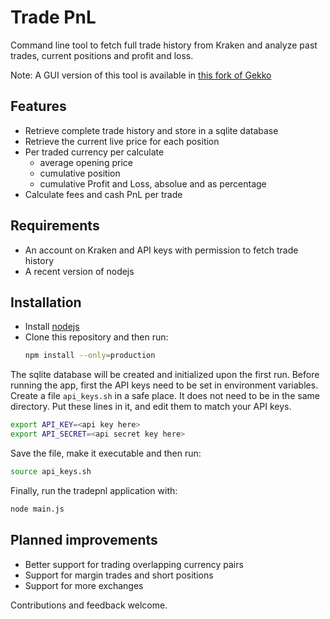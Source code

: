 # Trade PnL
Command line tool to fetch full trade history from Kraken and analyze past trades, current positions and profit and loss.

Note: A GUI version of this tool is available in [this fork of Gekko](https://github.com/hilkoc/gekko/tree/2028-pnl-reporting)

## Features

+ Retrieve complete trade history and store in a sqlite database
+ Retrieve the current live price for each position
+ Per traded currency per calculate
  - average opening price
  - cumulative position
  - cumulative Profit and Loss, absolue and as percentage
+ Calculate fees and cash PnL per trade


## Requirements

+ An account on Kraken and API keys with permission to fetch trade history
+ A recent version of nodejs

## Installation

 + Install [nodejs](https://nodejs.org)
 + Clone this repository and then run:
    ```bash
    npm install --only=production
    ```

The sqlite database will be created and initialized upon the first run.
Before running the app, first the API keys need to be set in environment variables.
Create a file `api_keys.sh` in a safe place. It does not need to be in the same directory.
Put these lines in it, and edit them to match your API keys.

```bash
export API_KEY=<api key here>
export API_SECRET=<api secret key here>
```

Save the file, make it executable and then run:
 ```bash
 source api_keys.sh
 ```

Finally, run the tradepnl application with:
 ```bash
 node main.js
 ```
 
 ## Planned improvements
 + Better support for trading overlapping currency pairs
 + Support for margin trades and short positions
 + Support for more exchanges

Contributions and feedback welcome.
